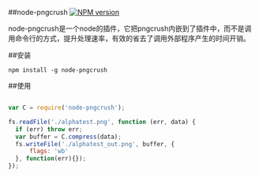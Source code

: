 ##node-pngcrush
[![NPM version](https://badge.fury.io/js/node-pngcrush.png)](http://badge.fury.io/js/node-pngcrush)

node-pngcrush是一个node的插件，它把pngcrush内嵌到了插件中，而不是调用命令行的方式，提升处理速率，有效的省去了调用外部程序产生的时间开销。

##安装

    npm install -g node-pngcrush

##使用

```javascript

var C = require('node-pngcrush');

fs.readFile('./alphatest.png', function (err, data) {
  if (err) throw err;
  var buffer = C.compress(data);
  fs.writeFile('./alphatest_out.png', buffer, {
      flags: 'wb'
  }, function(err){});
});


```
